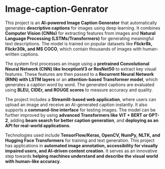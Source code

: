 # Image-caption-Genrator


This project is an **AI-powered Image Caption Generator** that automatically generates **descriptive captions** for images using deep learning. It combines **Computer Vision (CNNs)** for extracting features from images and **Natural Language Processing (LSTMs/Transformers)** for generating meaningful text descriptions. The model is trained on popular datasets like **Flickr8k, Flickr30k, and MS COCO**, which contain thousands of images with human-written captions.  

The system first processes an image using a **pretrained Convolutional Neural Network (CNN) like InceptionV3 or ResNet50** to extract key visual features. These features are then passed to a **Recurrent Neural Network (RNN) with LSTM layers** or an **attention-based Transformer model**, which generates a caption word by word. The generated captions are evaluated using **BLEU, CIDEr, and ROUGE scores** to measure accuracy and quality.  

The project includes a **Streamlit-based web application**, where users can upload an image and receive an AI-generated caption instantly. It also supports a **command-line interface** for testing images. The model can be further improved by using **advanced Transformers like ViT + BERT or GPT-2**, adding **beam search for better caption generation**, and **deploying as an API for real-world applications**.  

Technologies used include **TensorFlow/Keras, OpenCV, NumPy, NLTK, and Hugging Face Transformers** for training and text generation. This project has applications in **automated image annotation, accessibility for visually impaired users, and AI-driven content creation**. It serves as an innovative step towards **helping machines understand and describe the visual world with human-like accuracy**.
